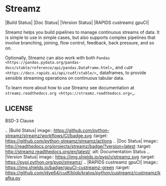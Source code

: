 Streamz
=======

|Build Status| |Doc Status| |Version Status| |RAPIDS custreamz gpuCI|

Streamz helps you build pipelines to manage continuous streams of data. It is simple to use in simple cases, but also supports complex pipelines that involve branching, joining, flow control, feedback, back pressure, and so on.

Optionally, Streamz can also work with both `Pandas <https://pandas.pydata.org/pandas-docs/stable/reference/api/pandas.DataFrame.html>`_ and `cuDF <https://docs.rapids.ai/api/cudf/stable/>`_ dataframes, to provide sensible streaming operations on continuous tabular data.

To learn more about how to use Streamz see documentation at `streamz.readthedocs.org <https://streamz.readthedocs.org>`_.

LICENSE
-------

BSD-3 Clause

.. |Build Status| image:: https://github.com/python-streamz/streamz/workflows/CI/badge.svg
   :target: https://github.com/python-streamz/streamz/actions
.. |Doc Status| image:: http://readthedocs.org/projects/streamz/badge/?version=latest
   :target: http://streamz.readthedocs.org/en/latest/
   :alt: Documentation Status
.. |Version Status| image:: https://img.shields.io/pypi/v/streamz.svg
   :target: https://pypi.python.org/pypi/streamz/
.. |RAPIDS custreamz gpuCI| image:: https://img.shields.io/badge/gpuCI-custreamz-green
   :target: https://github.com/jdye64/cudf/blob/kratos/python/custreamz/custreamz/kafka.py
